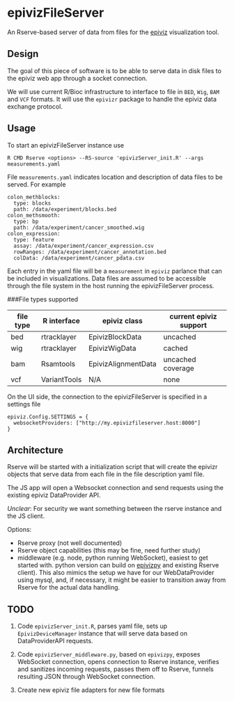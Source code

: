 # epivizFileServer

An Rserve-based server of data from files for the [epiviz](http://epiviz.org) visualization tool.

## Design

The goal of this piece of software is to be able to serve data in disk files to the epiviz web app
through a socket connection.

We will use current R/Bioc infrastructure to interface to file in `BED`, `Wig`, `BAM` and `VCF` formats.
It will use the `epivizr` package to handle the epiviz data exchange protocol.

## Usage

To start an epivizFileServer instance use

```{bash}
R CMD Rserve <options> --RS-source 'epivizServer_init.R' --args measurements.yaml
```

File `measurements.yaml` indicates location and description of data files to be served. For example

```{yaml}
colon_methblocks:
  type: blocks
  path: /data/experiment/blocks.bed
colon_methsmooth:
  type: bp
  path: /data/experiment/cancer_smoothed.wig
colon_expression:
  type: feature
  assay: /data/experiment/cancer_expression.csv
  rowRanges: /data/experiment/cancer_annotation.bed
  colData: /data/experiment/cancer_pdata.csv
```

Each entry in the yaml file will be a `measurement` in `epiviz` parlance that can be included in visualizations. Data files are assumed to be accessible through the file system in the host running the epivizFileServer process.

###File types supported

| file type | R interface | epiviz class        | current epiviz support    |
|-----------|-------------|---------------------|---------------------------|
| bed       | rtracklayer | EpivizBlockData     |   uncached                |
| wig       | rtracklayer | EpivizWigData       |  cached                   |
| bam       | Rsamtools   | EpivizAlignmentData | uncached coverage         |
| vcf       | VariantTools| N/A                 | none                      |

On the UI side, the connection to the epivizFileServer is specified in a settings file

```{javascript}
epiviz.Config.SETTINGS = {
  websocketProviders: ["http://my.epivizfileserver.host:8000"]
}
```

## Architecture

Rserve will be started with a initialization script that will create the
epivizr objects that serve data from each file in the file description yaml
file.

The JS app will open a Websocket connection and send requests using the existing
epiviz DataProvider API. 

_Unclear_: For security we want something between the rserve instance and the
JS client. 

Options: 
  - Rserve proxy (not well documented)
  - Rserve object capabilities (this may be fine, need further study) 
  - middleware (e.g. node, python running WebSocket), easiest to get started with. python version can build on [epivizpy](http://https://github.com/epiviz/epivizpy) and existing
  Rserve client). This also mimics the setup we have for our WebDataProvider using mysql,
  and, if necessary, it might be easier to transition away from Rserve for the actual data
  handling.
  
## TODO

1. Code `epivizServer_init.R`, parses yaml file, sets up `EpivizDeviceManager` instance that
   will serve data based on DataProviderAPI requests.
   
2. Code `epivizServer_middleware.py`, based on `epivizpy`, exposes WebSocket connection,
   opens connection to Rserve instance, verifies and sanitizes incoming requests, passes them     off to Rserve, funnels resulting JSON through WebSocket connection.
   
3. Create new epiviz file adapters for new file formats

  

